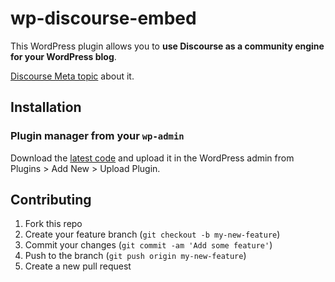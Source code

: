 # wp-discourse-embed

This WordPress plugin allows you to **use Discourse as a community engine for your WordPress blog**.

[Discourse Meta topic](https://meta.discourse.org/t/wp-discourse-embed-plugin/30814?u=techapj) about it.

## Installation

### Plugin manager from your `wp-admin`

Download the [latest code](https://github.com/techAPJ/wp-discourse-embed/archive/master.zip) and upload it in the WordPress admin from Plugins > Add New > Upload Plugin.

## Contributing

1. Fork this repo
2. Create your feature branch (`git checkout -b my-new-feature`)
3. Commit your changes (`git commit -am 'Add some feature'`)
4. Push to the branch (`git push origin my-new-feature`)
5. Create a new pull request
